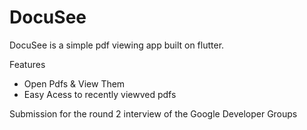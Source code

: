 # DocuSee

DocuSee is a simple pdf viewing app built on flutter. 

Features
- Open Pdfs & View Them
- Easy Acess to recently viewved pdfs

Submission for the round 2 interview of the Google Developer Groups

